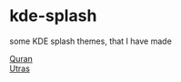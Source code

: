 # kde-splash
some KDE splash themes, that I have made

[Quran](https://www.gnome-look.org/p/1000322/)<br>
[Utras](https://www.gnome-look.org/p/1000156/)
